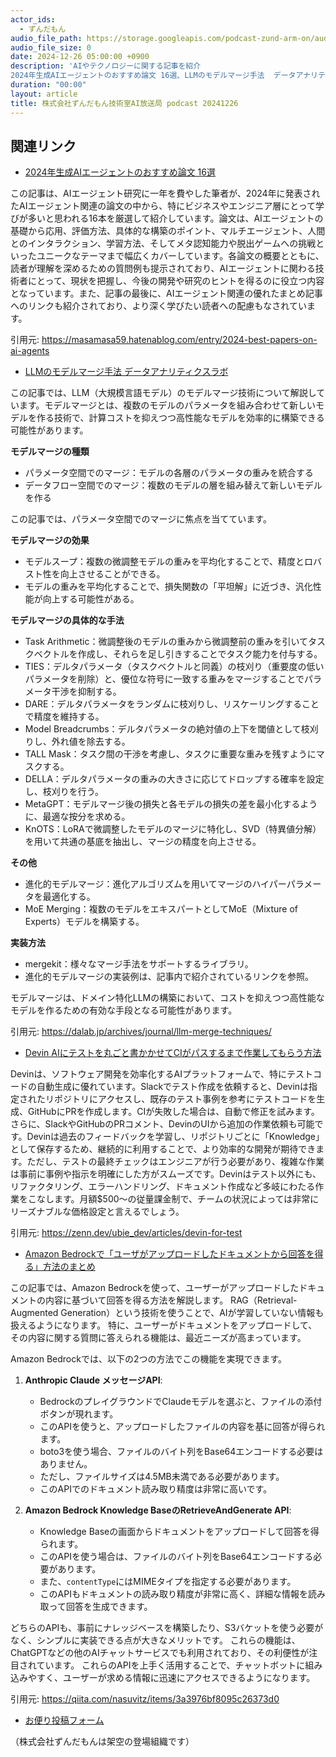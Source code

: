 ```yaml
---
actor_ids:
  - ずんだもん
audio_file_path: https://storage.googleapis.com/podcast-zund-arm-on/audio/株式会社ずんだもん技術室AI放送局_podcast_20241226.mp3
audio_file_size: 0
date: 2024-12-26 05:00:00 +0900
description: 'AIやテクノロジーに関する記事を紹介  
2024年生成AIエージェントのおすすめ論文 16選、LLMのモデルマージ手法  データアナリティクスラボ、Devin AIにテストを丸ごと書かかせてCIがパスするまで作業してもらう方法、Amazon Bedrockで「ユーザがアップロードしたドキュメントから回答を得る」方法のまとめ'
duration: "00:00"
layout: article
title: 株式会社ずんだもん技術室AI放送局 podcast 20241226
---
```


## 関連リンク


- [2024年生成AIエージェントのおすすめ論文 16選](https://masamasa59.hatenablog.com/entry/2024-best-papers-on-ai-agents)  


この記事は、AIエージェント研究に一年を費やした筆者が、2024年に発表されたAIエージェント関連の論文の中から、特にビジネスやエンジニア層にとって学びが多いと思われる16本を厳選して紹介しています。論文は、AIエージェントの基礎から応用、評価方法、具体的な構築のポイント、マルチエージェント、人間とのインタラクション、学習方法、そしてメタ認知能力や脱出ゲームへの挑戦といったユニークなテーマまで幅広くカバーしています。各論文の概要とともに、読者が理解を深めるための質問例も提示されており、AIエージェントに関わる技術者にとって、現状を把握し、今後の開発や研究のヒントを得るのに役立つ内容となっています。また、記事の最後に、AIエージェント関連の優れたまとめ記事へのリンクも紹介されており、より深く学びたい読者への配慮もなされています。


引用元: https://masamasa59.hatenablog.com/entry/2024-best-papers-on-ai-agents


- [LLMのモデルマージ手法  データアナリティクスラボ](https://dalab.jp/archives/journal/llm-merge-techniques/)  


この記事では、LLM（大規模言語モデル）のモデルマージ技術について解説しています。モデルマージとは、複数のモデルのパラメータを組み合わせて新しいモデルを作る技術で、計算コストを抑えつつ高性能なモデルを効率的に構築できる可能性があります。

**モデルマージの種類**
- パラメータ空間でのマージ：モデルの各層のパラメータの重みを統合する
- データフロー空間でのマージ：複数のモデルの層を組み替えて新しいモデルを作る

この記事では、パラメータ空間でのマージに焦点を当てています。

**モデルマージの効果**
- モデルスープ：複数の微調整モデルの重みを平均化することで、精度とロバスト性を向上させることができる。
- モデルの重みを平均化することで、損失関数の「平坦解」に近づき、汎化性能が向上する可能性がある。

**モデルマージの具体的な手法**
- Task Arithmetic：微調整後のモデルの重みから微調整前の重みを引いてタスクベクトルを作成し、それらを足し引きすることでタスク能力を付与する。
- TIES：デルタパラメータ（タスクベクトルと同義）の枝刈り（重要度の低いパラメータを削除）と、優位な符号に一致する重みをマージすることでパラメータ干渉を抑制する。
- DARE：デルタパラメータをランダムに枝刈りし、リスケーリングすることで精度を維持する。
- Model Breadcrumbs：デルタパラメータの絶対値の上下を閾値として枝刈りし、外れ値を除去する。
- TALL Mask：タスク間の干渉を考慮し、タスクに重要な重みを残すようにマスクする。
- DELLA：デルタパラメータの重みの大きさに応じてドロップする確率を設定し、枝刈りを行う。
- MetaGPT：モデルマージ後の損失と各モデルの損失の差を最小化するように、最適な按分を求める。
- KnOTS：LoRAで微調整したモデルのマージに特化し、SVD（特異値分解）を用いて共通の基底を抽出し、マージの精度を向上させる。

**その他**
- 進化的モデルマージ：進化アルゴリズムを用いてマージのハイパーパラメータを最適化する。
- MoE Merging：複数のモデルをエキスパートとしてMoE（Mixture of Experts）モデルを構築する。

**実装方法**
- mergekit：様々なマージ手法をサポートするライブラリ。
- 進化的モデルマージの実装例は、記事内で紹介されているリンクを参照。

モデルマージは、ドメイン特化LLMの構築において、コストを抑えつつ高性能なモデルを作るための有効な手段となる可能性があります。


引用元: https://dalab.jp/archives/journal/llm-merge-techniques/


- [Devin AIにテストを丸ごと書かかせてCIがパスするまで作業してもらう方法](https://zenn.dev/ubie_dev/articles/devin-for-test)  


Devinは、ソフトウェア開発を効率化するAIプラットフォームで、特にテストコードの自動生成に優れています。Slackでテスト作成を依頼すると、Devinは指定されたリポジトリにアクセスし、既存のテスト事例を参考にテストコードを生成、GitHubにPRを作成します。CIが失敗した場合は、自動で修正を試みます。さらに、SlackやGitHubのPRコメント、DevinのUIから追加の作業依頼も可能です。Devinは過去のフィードバックを学習し、リポジトリごとに「Knowledge」として保存するため、継続的に利用することで、より効率的な開発が期待できます。ただし、テストの最終チェックはエンジニアが行う必要があり、複雑な作業は事前に事例や指示を明確にした方がスムーズです。Devinはテスト以外にも、リファクタリング、エラーハンドリング、ドキュメント作成など多岐にわたる作業をこなします。月額$500〜の従量課金制で、チームの状況によっては非常にリーズナブルな価格設定と言えるでしょう。


引用元: https://zenn.dev/ubie_dev/articles/devin-for-test


- [Amazon Bedrockで「ユーザがアップロードしたドキュメントから回答を得る」方法のまとめ](https://qiita.com/nasuvitz/items/3a3976bf8095c26373d0)  


この記事では、Amazon Bedrockを使って、ユーザーがアップロードしたドキュメントの内容に基づいて回答を得る方法を解説します。
RAG（Retrieval-Augmented Generation）という技術を使うことで、AIが学習していない情報も扱えるようになります。
特に、ユーザーがドキュメントをアップロードして、その内容に関する質問に答えられる機能は、最近ニーズが高まっています。

Amazon Bedrockでは、以下の2つの方法でこの機能を実現できます。

1. **Anthropic Claude メッセージAPI**:
   -  BedrockのプレイグラウンドでClaudeモデルを選ぶと、ファイルの添付ボタンが現れます。
   -  このAPIを使うと、アップロードしたファイルの内容を基に回答が得られます。
   -  boto3を使う場合、ファイルのバイト列をBase64エンコードする必要はありません。
   -  ただし、ファイルサイズは4.5MB未満である必要があります。
   -  このAPIでのドキュメント読み取り精度は非常に高いです。

2. **Amazon Bedrock Knowledge BaseのRetrieveAndGenerate API**:
   - Knowledge Baseの画面からドキュメントをアップロードして回答を得られます。
   -  このAPIを使う場合は、ファイルのバイト列をBase64エンコードする必要があります。
   -  また、`contentType`にはMIMEタイプを指定する必要があります。
   -  このAPIもドキュメントの読み取り精度が非常に高く、詳細な情報を読み取って回答を生成できます。

どちらのAPIも、事前にナレッジベースを構築したり、S3バケットを使う必要がなく、シンプルに実装できる点が大きなメリットです。
これらの機能は、ChatGPTなどの他のAIチャットサービスでも利用されており、その利便性が注目されています。
これらのAPIを上手く活用することで、チャットボットに組み込みやすく、ユーザーが求める情報に迅速にアクセスできるようになります。


引用元: https://qiita.com/nasuvitz/items/3a3976bf8095c26373d0



- [お便り投稿フォーム](https://forms.gle/ffg4JTfqdiqK62qf9)

（株式会社ずんだもんは架空の登場組織です）
